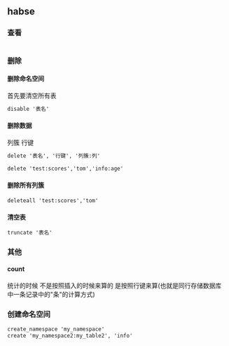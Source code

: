 

## habse

### 查看

```

```



### 删除

#### 删除命名空间

首先要清空所有表

```cmd
disable '表名'
```

#### 删除数据

列簇 行键

```cmd
delete '表名', '行键', '列簇:列'

delete 'test:scores','tom','info:age'
```

#### 删除所有列簇

```cmd
deleteall 'test:scores','tom'
```

#### 清空表

```cmd
truncate '表名'
```

#### 



### 其他

#### count

统计的时候 不是按照插入的时候来算的 是按照行键来算(也就是同行存储数据库 中一条记录中的"条"的计算方式)

### 创建命名空间

```cmd
create_namespace 'my_namespace'
create 'my_namespace2:my_table2', 'info'

```

